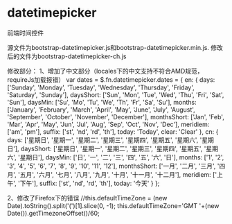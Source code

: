 # datetimepicker
前端时间控件

源文件为bootstrap-datetimepicker.js和bootstrap-datetimepicker.min.js.
修改后的文件为bootstrap-datetimepicker-ch.js

修改部分：
1、增加了中文部分（locales下的中文支持不符合AMD规范，requireJs加载报错）
var dates = $.fn.datetimepicker.dates = {
    en: {
      days:        ['Sunday', 'Monday', 'Tuesday', 'Wednesday', 'Thursday', 'Friday', 'Saturday', 'Sunday'],
      daysShort:   ['Sun', 'Mon', 'Tue', 'Wed', 'Thu', 'Fri', 'Sat', 'Sun'],
      daysMin:     ['Su', 'Mo', 'Tu', 'We', 'Th', 'Fr', 'Sa', 'Su'],
      months:      ['January', 'February', 'March', 'April', 'May', 'June', 'July', 'August', 'September', 'October', 'November', 'December'],
      monthsShort: ['Jan', 'Feb', 'Mar', 'Apr', 'May', 'Jun', 'Jul', 'Aug', 'Sep', 'Oct', 'Nov', 'Dec'],
      meridiem:    ['am', 'pm'],
      suffix:      ['st', 'nd', 'rd', 'th'],
      today:       'Today',
      clear:       'Clear'
    },
    cn: {
      days:        ['星期日', '星期一', '星期二', '星期三', '星期四', '星期五', '星期六', '星期日'],
      daysShort:   ['星期日', '星期一', '星期二', '星期三', '星期四', '星期五', '星期六', '星期日'],
      daysMin:     ['日', '一', '二', '三', '四', '五', '六', '日'],
      months:      ['1', '2', '3', '4', '5', '6', '7', '8', '9', '10', '11', '12'],
      monthsShort: ['一月', '二月', '三月', '四月', '五月', '六月', '七月', '八月', '九月', '十月', '十一月', '十二月'],
      meridiem:    ['上午', '下午'],
      suffix:      ['st', 'nd', 'rd', 'th'],
      today:       '今天'
    }
  };
  
2、修改了Firefox下的错误
//this.defaultTimeZone = (new Date).toString().split('(')[1].slice(0, -1);
  this.defaultTimeZone='GMT '+(new Date()).getTimezoneOffset()/60;
